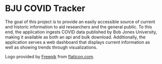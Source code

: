 # BJU COVID Tracker

The goal of this project is to provide an easily accessible source of current and historic information to aid researchers and the general public.  To this end, the application ingests COVID data published by Bob Jones University, making it available as both an api and bulk download.  Additionally, the application serves a web dashboard that displays current information as well as showing trends through visualizations.

Logo provided by [Freepik](https://www.flaticon.com/authors/freepik) from [flaticon.com](https://flaticon.com).
